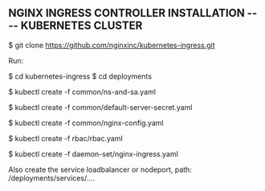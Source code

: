 
## NGINX INGRESS CONTROLLER INSTALLATION ---- KUBERNETES CLUSTER


$ git clone https://github.com/nginxinc/kubernetes-ingress.git

Run: 

$ cd kubernetes-ingress
$ cd deployments

$ kubectl create -f common/ns-and-sa.yaml

$ kubectl create -f common/default-server-secret.yaml

$ kubectl create -f common/nginx-config.yaml

$ kubectl create -f rbac/rbac.yaml

$ kubectl create -f daemon-set/nginx-ingress.yaml

Also create the service loadbalancer or nodeport, path: /deployments/services/....
